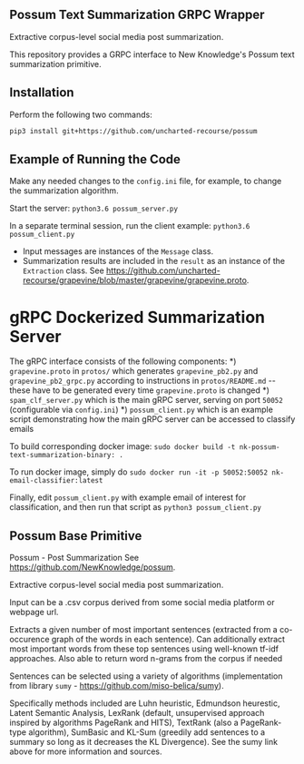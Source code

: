 ## Possum Text Summarization GRPC Wrapper
Extractive corpus-level social media post summarization.

This repository provides a GRPC interface to New Knowledge's Possum text summarization primitive.

## Installation

Perform the following two commands:

```bash
pip3 install git+https://github.com/uncharted-recourse/possum
```

## Example of Running the Code

Make any needed changes to the `config.ini` file, for example, to change the summarization algorithm.

Start the server:
```python3.6 possum_server.py```

In a separate terminal session, run the client example:
```python3.6 possum_client.py```

* Input messages are instances of the `Message` class.
* Summarization results are included in the `result` as an instance of the `Extraction` class. See https://github.com/uncharted-recourse/grapevine/blob/master/grapevine/grapevine.proto. 


# gRPC Dockerized Summarization Server

The gRPC interface consists of the following components:
*) `grapevine.proto` in `protos/` which generates `grapevine_pb2.py` and `grapevine_pb2_grpc.py` according to instructions in `protos/README.md` -- these have to be generated every time `grapevine.proto` is changed
*) `spam_clf_server.py` which is the main gRPC server, serving on port `50052` (configurable via `config.ini`)
*) `possum_client.py` which is an example script demonstrating how the main gRPC server can be accessed to classify emails 
 
To build corresponding docker image:
`sudo docker build -t nk-possum-text-summarization-binary: .`

To run docker image, simply do
`sudo docker run -it -p 50052:50052 nk-email-classifier:latest`

Finally, edit `possum_client.py` with example email of interest for classification, and then run that script as
`python3 possum_client.py`

## Possum Base Primitive
Possum - Post Summarization 
See https://github.com/NewKnowledge/possum.

Extractive corpus-level social media post summarization.

Input can be a .csv corpus derived from some social media platform or webpage url.

Extracts a given number of most important sentences (extracted from a co-occurence graph of the words in each sentence). Can additionally extract most important words from these top sentences using well-known tf-idf approaches. Also able to return word n-grams from the corpus if needed

Sentences can be selected using a variety of algorithms (implementation from library `sumy` - https://github.com/miso-belica/sumy).

Specifically methods included are Luhn heuristic, Edmundson heurestic, Latent Semantic Analysis,
LexRank (default, unsupervised approach inspired by algorithms PageRank and HITS), TextRank (also a PageRank-type algorithm), SumBasic and KL-Sum (greedily add sentences to a summary so long as it decreases the KL Divergence). See the sumy link above for more information and sources.




